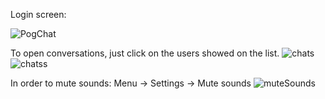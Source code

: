 Login screen:

![PogChat](https://user-images.githubusercontent.com/93155190/213938897-a29db989-a4b5-4cfc-b88e-6058b82e7505.png)

To open conversations, just click on the users showed on the list.
![chats](https://user-images.githubusercontent.com/93155190/213938948-f17001cc-a4f2-4897-aba4-a82b4cd1e9fd.png)
![chatss](https://user-images.githubusercontent.com/93155190/213938950-2180422a-8d80-43f2-b281-daff6f7ef742.png)

In order to mute sounds: Menu -> Settings -> Mute sounds
![muteSounds](https://user-images.githubusercontent.com/93155190/213938978-c7565530-cd00-474b-b915-a9d62d7f633b.png)
